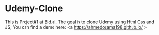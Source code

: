 # Udemy-Clone
This is Project#1 at Bld.ai. The goal is to clone Udemy using Html Css and JS; 
You can find a demo here:
<a https://ahmedosama198.github.io/ > </a>
